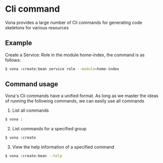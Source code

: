 # Cli command

Vona provides a large number of Cli commands for generating code skeletons for various resources

## Example

Create a Service: Role in the module home-index, the command is as follows:

``` bash
$ vona :create:bean service role --module=home-index
```

## Command usage

Vona's Cli commands have a unified format. As long as we master the ideas of running the following commands, we can easily use all commands

1. List all commands

``` bash
$ vona :
```

2. List commands for a specified group

``` bash
$ vona :create
```

3. View the help information of a specified command

``` bash
$ vona :create:bean --help
```